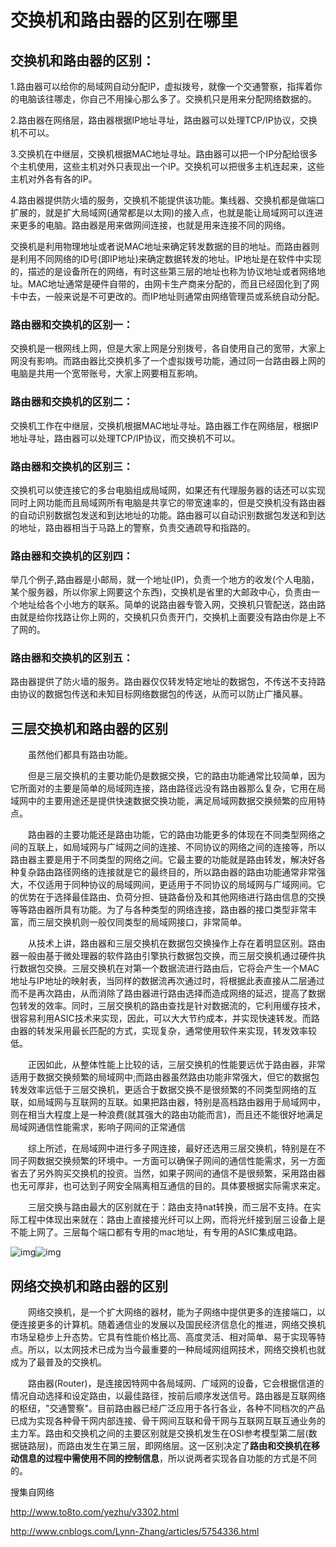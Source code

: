 # 交换机和路由器的区别在哪里

## **交换机和路由器的区别：**

1.路由器可以给你的局域网自动分配IP，虚拟拨号，就像一个交通警察，指挥着你的电脑该往哪走，你自己不用操心那么多了。交换机只是用来分配网络数据的。

2.路由器在网络层，路由器根据IP地址寻址，路由器可以处理TCP/IP协议，交换机不可以。

3.交换机在中继层，交换机根据MAC地址寻址。路由器可以把一个IP分配给很多个主机使用，这些主机对外只表现出一个IP。交换机可以把很多主机连起来，这些主机对外各有各的IP。

4.路由器提供防火墙的服务，交换机不能提供该功能。集线器、交换机都是做端口扩展的，就是扩大局域网(通常都是以太网)的接入点，也就是能让局域网可以连进来更多的电脑。路由器是用来做网间连接，也就是用来连接不同的网络。

交换机是利用物理地址或者说MAC地址来确定转发数据的目的地址。而路由器则是利用不同网络的ID号(即IP地址)来确定数据转发的地址。IP地址是在软件中实现的，描述的是设备所在的网络，有时这些第三层的地址也称为协议地址或者网络地址。MAC地址通常是硬件自带的，由网卡生产商来分配的，而且已经固化到了网卡中去，一般来说是不可更改的。而IP地址则通常由网络管理员或系统自动分配。

 

### **路由器和交换机的区别一**：

交换机是一根网线上网，但是大家上网是分别拨号，各自使用自己的宽带，大家上网没有影响。而路由器比交换机多了一个虚拟拨号功能，通过同一台路由器上网的电脑是共用一个宽带账号，大家上网要相互影响。

### **路由器和交换机的区别二**：

交换机工作在中继层，交换机根据MAC地址寻址。路由器工作在网络层，根据IP地址寻址，路由器可以处理TCP/IP协议，而交换机不可以。

### **路由器和交换机的区别三**：

交换机可以使连接它的多台电脑组成局域网，如果还有代理服务器的话还可以实现同时上网功能而且局域网所有电脑是共享它的带宽速率的，但是交换机没有路由器的自动识别数据包发送和到达地址的功能。路由器可以自动识别数据包发送和到达的地址，路由器相当于马路上的警察，负责交通疏导和指路的。

### **路由器和交换机的区别四**：

举几个例子,路由器是小邮局，就一个地址(IP)，负责一个地方的收发(个人电脑，某个服务器，所以你家上网要这个东西)，交换机是省里的大邮政中心，负责由一个地址给各个小地方的联系。简单的说路由器专管入网，交换机只管配送，路由路由就是给你找路让你上网的，交换机只负责开门，交换机上面要没有路由你是上不了网的。

### **路由器和交换机的区别五**：

路由器提供了防火墙的服务。路由器仅仅转发特定地址的数据包，不传送不支持路由协议的数据包传送和未知目标网络数据包的传送，从而可以防止广播风暴。

 

## **三层交换机和路由器的区别**

　　虽然他们都具有路由功能。

　　但是三层交换机的主要功能仍是数据交换，它的路由功能通常比较简单，因为它所面对的主要是简单的局域网连接，路由路径远没有路由器那么复杂，它用在局域网中的主要用途还是提供快速数据交换功能，满足局域网数据交换频繁的应用特点。

　　路由器的主要功能还是路由功能，它的路由功能更多的体现在不同类型网络之间的互联上，如局域网与广域网之间的连接、不同协议的网络之间的连接等，所以路由器主要是用于不同类型的网络之间。它最主要的功能就是路由转发，解决好各种复杂路由路径网络的连接就是它的最终目的，所以路由器的路由功能通常非常强大，不仅适用于同种协议的局域网间，更适用于不同协议的局域网与广域网间。它的优势在于选择最佳路由、负荷分担、链路备份及和其他网络进行路由信息的交换等等路由器所具有功能。为了与各种类型的网络连接，路由器的接口类型非常丰富，而三层交换机则一般仅同类型的局域网接口，非常简单。

　　从技术上讲，路由器和三层交换机在数据包交换操作上存在着明显区别。路由器一般由基于微处理器的软件路由引擎执行数据包交换，而三层交换机通过硬件执行数据包交换。三层交换机在对第一个数据流进行路由后，它将会产生一个MAC地址与IP地址的映射表，当同样的数据流再次通过时，将根据此表直接从二层通过而不是再次路由，从而消除了路由器进行路由选择而造成网络的延迟，提高了数据包转发的效率。同时，三层交换机的路由查找是针对数据流的，它利用缓存技术，很容易利用ASIC技术来实现，因此，可以大大节约成本，并实现快速转发。而路由器的转发采用最长匹配的方式，实现复杂，通常使用软件来实现，转发效率较低。

　　正因如此，从整体性能上比较的话，三层交换机的性能要远优于路由器，非常适用于数据交换频繁的局域网中;而路由器虽然路由功能非常强大，但它的数据包转发效率远低于三层交换机，更适合于数据交换不是很频繁的不同类型网络的互联，如局域网与互联网的互联。如果把路由器，特别是高档路由器用于局域网中，则在相当大程度上是一种浪费(就其强大的路由功能而言)，而且还不能很好地满足局域网通信性能需求，影响子网间的正常通信

　　综上所述，在局域网中进行多子网连接，最好还选用三层交换机，特别是在不同子网数据交换频繁的环境中。一方面可以确保子网间的通信性能需求，另一方面省去了另外购买交换机的投资。当然，如果子网间的通信不是很频繁，采用路由器也无可厚非，也可达到子网安全隔离相互通信的目的。具体要根据实际需求来定。

 　　三层交换与路由最大的区别就在于：路由支持nat转换，而三层不支持。在实际工程中体现出来就在：路由上直接接光纤可以上网，而将光纤接到层三设备上是不能上网了。三层每个端口都有专用的mac地址，有专用的ASIC集成电路。

![img](http://images2015.cnblogs.com/blog/932784/201608/932784-20160812103304421-321866064.png)![img](http://images2015.cnblogs.com/blog/932784/201608/932784-20160812103045328-277301443.png)

## **网络交换机和路由器的区别**

　　网络交换机，是一个扩大网络的器材，能为子网络中提供更多的连接端口，以便连接更多的计算机。随着通信业的发展以及国民经济信息化的推进，网络交换机市场呈稳步上升态势。它具有性能价格比高、高度灵活、相对简单、易于实现等特点。所以，以太网技术已成为当今最重要的一种局域网组网技术，网络交换机也就成为了最普及的交换机。

　　路由器(Router)，是连接因特网中各局域网、广域网的设备，它会根据信道的情况自动选择和设定路由，以最佳路径，按前后顺序发送信号。路由器是互联网络的枢纽，"交通警察"。目前路由器已经广泛应用于各行各业，各种不同档次的产品已成为实现各种骨干网内部连接、骨干网间互联和骨干网与互联网互联互通业务的主力军。路由和交换机之间的主要区别就是交换机发生在OSI参考模型第二层(数据链路层)，而路由发生在第三层，即网络层。这一区别决定了**路由和交换机在移动信息的过程中需使用不同的控制信息**，所以说两者实现各自功能的方式是不同的。



 

搜集自网络

http://www.to8to.com/yezhu/v3302.html



http://www.cnblogs.com/Lynn-Zhang/articles/5754336.html